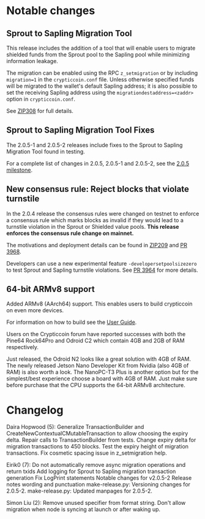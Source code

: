 Notable changes
===============

Sprout to Sapling Migration Tool
--------------------------------
This release includes the addition of a tool that will enable users to migrate
shielded funds from the Sprout pool to the Sapling pool while minimizing
information leakage. 

The migration can be enabled using the RPC `z_setmigration` or by including
`migration=1` in the `crypticcoin.conf` file. Unless otherwise specified funds will be
migrated to the wallet's default Sapling address; it is also possible to set the 
receiving Sapling address using the `migrationdestaddress=<zaddr>` option in
`crypticcoin.conf`.

See [ZIP308](https://github.com/crypticcoin/zips/blob/master/zip-0308.rst) for full details.

Sprout to Sapling Migration Tool Fixes
--------------------------------------
The 2.0.5-1 and 2.0.5-2 releases include fixes to the Sprout to Sapling
Migration Tool found in testing.

For a complete list of changes in 2.0.5, 2.0.5-1 and 2.0.5-2, see the [2.0.5 milestone](https://github.com/crypticcoin/crypticcoin/milestone/79?closed=1).

New consensus rule: Reject blocks that violate turnstile
--------------------------------------------------------
In the 2.0.4 release the consensus rules were changed on testnet to enforce a
consensus rule which marks blocks as invalid if they would lead to a turnstile
violation in the Sprout or Shielded value pools.
**This release enforces the consensus rule change on mainnet.**

The motivations and deployment details can be found in
[ZIP209](https://github.com/crypticcoin/zips/blob/master/zip-0209.rst) and
[PR 3968](https://github.com/crypticcoin/crypticcoin/pull/3968).

Developers can use a new experimental feature `-developersetpoolsizezero` to test
Sprout and Sapling turnstile violations. See [PR 3964](https://github.com/crypticcoin/crypticcoin/pull/3964) for more details.

64-bit ARMv8 support
--------------------
Added ARMv8 (AArch64) support. This enables users to build crypticcoin on even more
devices.

For information on how to build see the [User Guide](https://crypticcoin.readthedocs.io/en/latest/rtd_pages/user_guide.html#build).

Users on the Crypticcoin forum have reported successes with both the Pine64 Rock64Pro
and Odroid C2 which contain 4GB and 2GB of RAM respectively.

Just released, the Odroid N2 looks like a great solution with 4GB of RAM. The
newly released Jetson Nano Developer Kit from Nvidia (also 4GB of RAM) is also
worth a look. The NanoPC-T3 Plus is another option but for the simplest/best
experience choose a board with 4GB of RAM. Just make sure before purchase that
the CPU supports the 64-bit ARMv8 architecture.

Changelog
=========

Daira Hopwood (5):
      Generalize TransactionBuilder and CreateNewContextualCMutableTransaction to allow choosing the expiry delta.
      Repair calls to TransactionBuilder from tests.
      Change expiry delta for migration transactions to 450 blocks.
      Test the expiry height of migration transactions.
      Fix cosmetic spacing issue in z_setmigration help.

Eirik0 (7):
      Do not automatically remove async migration operations and return txids
      Add logging for Sprout to Sapling migration transaction generation
      Fix LogPrint statements
      Notable changes for v2.0.5-2
      Release notes wording and punctuation
      make-release.py: Versioning changes for 2.0.5-2.
      make-release.py: Updated manpages for 2.0.5-2.

Simon Liu (2):
      Remove unused specifier from format string.
      Don't allow migration when node is syncing at launch or after waking up.

